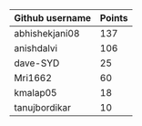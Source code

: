 | Github username | Points |
|-----------------|--------|
| abhishekjani08 | 137 |
| anishdalvi     | 106 |
| dave-SYD       | 25 |
| Mri1662        | 60 |
| kmalap05       | 18 |
| tanujbordikar  | 10 |

